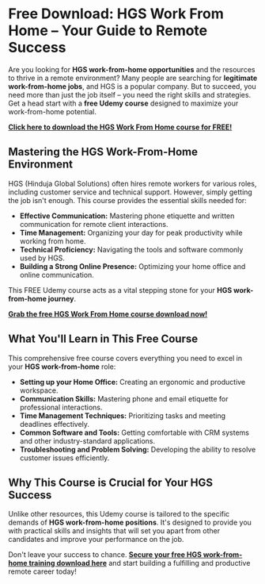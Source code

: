 # Free Download: HGS Work From Home – Your Guide to Remote Success

Are you looking for **HGS work-from-home opportunities** and the resources to thrive in a remote environment? Many people are searching for **legitimate work-from-home jobs**, and HGS is a popular company. But to succeed, you need more than just the job itself – you need the right skills and strategies. Get a head start with a **free Udemy course** designed to maximize your work-from-home potential.

[**Click here to download the HGS Work From Home course for FREE!**](https://udemywork.com/hgs-work-from-home)

## Mastering the HGS Work-From-Home Environment

HGS (Hinduja Global Solutions) often hires remote workers for various roles, including customer service and technical support. However, simply getting the job isn't enough. This course provides the essential skills needed for:

*   **Effective Communication:** Mastering phone etiquette and written communication for remote client interactions.
*   **Time Management:** Organizing your day for peak productivity while working from home.
*   **Technical Proficiency:** Navigating the tools and software commonly used by HGS.
*   **Building a Strong Online Presence:** Optimizing your home office and online communication.

This FREE Udemy course acts as a vital stepping stone for your **HGS work-from-home journey**.

[**Grab the free HGS Work From Home course download now!**](https://udemywork.com/hgs-work-from-home)

## What You'll Learn in This Free Course

This comprehensive free course covers everything you need to excel in your **HGS work-from-home** role:

*   **Setting up your Home Office:** Creating an ergonomic and productive workspace.
*   **Communication Skills:** Mastering phone and email etiquette for professional interactions.
*   **Time Management Techniques:** Prioritizing tasks and meeting deadlines effectively.
*   **Common Software and Tools:** Getting comfortable with CRM systems and other industry-standard applications.
*   **Troubleshooting and Problem Solving:** Developing the ability to resolve customer issues efficiently.

## Why This Course is Crucial for Your HGS Success

Unlike other resources, this Udemy course is tailored to the specific demands of **HGS work-from-home positions**. It's designed to provide you with practical skills and insights that will set you apart from other candidates and improve your performance on the job.

Don't leave your success to chance. **[Secure your free HGS work-from-home training download here](https://udemywork.com/hgs-work-from-home)** and start building a fulfilling and productive remote career today!
